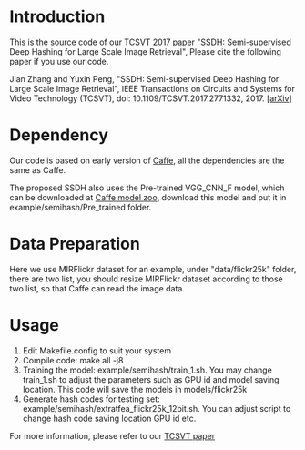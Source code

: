 # Introduction
This is the source code of our TCSVT 2017 paper "SSDH: Semi-supervised Deep Hashing for Large Scale Image Retrieval", Please cite the following paper if you use our code.

Jian Zhang and Yuxin Peng, "SSDH: Semi-supervised Deep Hashing for Large Scale Image Retrieval", IEEE Transactions on Circuits and Systems for Video Technology (TCSVT), doi: 10.1109/TCSVT.2017.2771332, 2017. [[arXiv]](http://arxiv.org/abs/1607.08477)

# Dependency
Our code is based on early version of [Caffe](https://github.com/BVLC/caffe), all the dependencies are the same as Caffe.

The proposed SSDH also uses the Pre-trained VGG_CNN_F model, which can be downloaded at [Caffe model zoo](https://github.com/BVLC/caffe/wiki/Model-Zoo#models-from-the-bmvc-2014-paper-return-of-the-devil-in-the-details-delving-deep-into-convolutional-nets), download this model and put it in example/semihash/Pre_trained folder.

# Data Preparation
Here we use MIRFlickr dataset for an example, under "data/flickr25k" folder, there are two list, you should resize MIRFlickr dataset according to those two list, so that Caffe can read the image data.

# Usage

1. Edit Makefile.config to suit your system
2. Compile code: make all -j8
3. Training the model: example/semihash/train_1.sh. You may change train_1.sh to adjust the parameters such as GPU id and model saving location. This code will save the models in models/flickr25k
4. Generate hash codes for testing set: example/semihash/extratfea_flickr25k_12bit.sh. You can adjust script to change hash code saving location GPU id etc. 

For more information, please refer to our [TCSVT paper](http://arxiv.org/abs/1607.08477)
